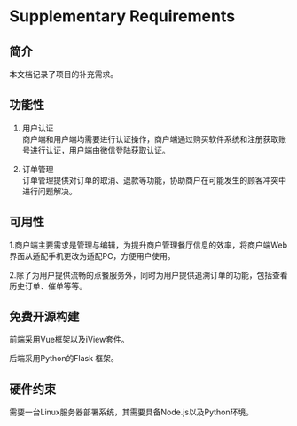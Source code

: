 # Supplementary Requirements

## 简介
本文档记录了项目的补充需求。

## 功能性
1. 用户认证  
商户端和用户端均需要进行认证操作，商户端通过购买软件系统和注册获取账号进行认证，用户端由微信登陆获取认证。  

2. 订单管理  
订单管理提供对订单的取消、退款等功能，协助商户在可能发生的顾客冲突中进行问题解决。  

## 可用性
1.商户端主要需求是管理与编辑，为提升商户管理餐厅信息的效率，将商户端Web界面从适配手机更改为适配PC，方便用户使用。  

2.除了为用户提供流畅的点餐服务外，同时为用户提供追溯订单的功能，包括查看历史订单、催单等等。

## 免费开源构建
前端采用Vue框架以及iView套件。

后端采用Python的Flask 框架。

## 硬件约束
需要一台Linux服务器部署系统，其需要具备Node.js以及Python环境。